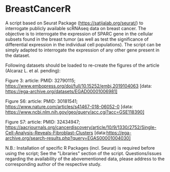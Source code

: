 # BreastCancerR

A script based on Seurat Package (https://satijalab.org/seurat/) to interrogate publicly available scRNAseq data on breast cancer. The objective is to interrogate the expression of SPARC gene in the cellular subsets found in the breast tumor (as well as test the significance of differential expression in the individual cell populations). The script can be simply adapted to interrogate the expression of any other gene present in the dataset.

Following datasets should be loaded to re-create the figures of the article (Alcaraz L. et al. pending):

Figure 3: article: PMID: 32790115; https://www.embopress.org/doi/full/10.15252/embj.2019104063 [data: https://ega-archive.org/datasets/EGAD00001006981]


Figure S6: article: PMID: 30181541; https://www.nature.com/articles/s41467-018-06052-0 [data: https://www.ncbi.nlm.nih.gov/geo/query/acc.cgi?acc=GSE118390]


Figure S7: article: PMID: 32434947; https://aacrjournals.org/cancerdiscovery/article/10/9/1330/2752/Single-Cell-Analysis-Reveals-Fibroblast-Clusters [data:https://ega-archive.org/search-results.php?query=EGAS00001004030]


N.B.: Installation of specific R Packages (incl. Seurat) is required before using the script; See the "Libraries" section of the script. Questions/issues regarding the availability of the abovementioned data, please address to the corresponding author of the respective study.


